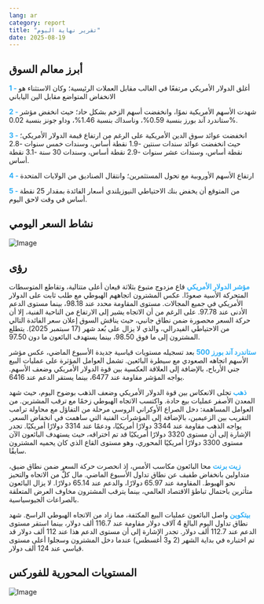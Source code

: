 ```yaml
---
lang: ar
category: report
title: "تقرير نهاية اليوم"
date: 2025-08-19
---
```



<h2>أبرز معالم السوق</h2>
<strong style="color: #2caef7;">1 - </strong> أغلق الدولار الأمريكي مرتفعًا في الغالب مقابل العملات الرئيسية؛ وكان الاستثناء هو الانخفاض المتواضع مقابل الين الياباني

<strong style="color: #2caef7;">2 - </strong> شهدت الأسهم الأمريكية نموًا، وانخفضت أسهم الزخم بشكل حاد؛ حيث انخفض مؤشر ستاندرد آند بورز بنسبة 0.59%، وناسداك بنسبة 1.46%، وداو جونز بنسبة 0.02%.

<strong style="color: #2caef7;">3 - </strong> انخفضت عوائد سوق الدين الأمريكية على الرغم من ارتفاع قيمة الدولار الأمريكي؛ حيث انخفضت عوائد سندات سنتين -1.9 نقطة أساس، وسندات خمس سنوات -2.8 نقطة أساس، وسندات عشر سنوات -2.9 نقطة أساس، وسندات 30 سنة -3.1 نقطة أساس.

<strong style="color: #2caef7;">4 - </strong> ارتفاع الأسهم الأوروبية مع تحول المستثمرين؛ وانتقال الصناديق من الولايات المتحدة

<strong style="color: #2caef7;">5 - </strong> من المتوقع أن يخفض بنك الاحتياطي النيوزيلندي أسعار الفائدة بمقدار 25 نقطة أساس في وقت لاحق اليوم.



<h2>نشاط السعر اليومي</h2>
<img src="https://markleighedu.github.io/img/Aug-2025/19-Aug-2025/price.jpg" alt="Image"/>

<h2>رؤى</h2>
<strong style="color: #2caef7;">مؤشر الدولار الأمريكي</strong> قاع مزدوج متبوع بثلاثة قيعان أعلى متتالية، وتقاطع المتوسطات المتحركة الأسية صعودًا. عكس المشترون اتجاههم الهبوطي مع طلب ثابت على الدولار الأمريكي في جميع المجالات. مستوى المقاومة محدد عند 98.18، بينما مستوى الدعم الأدنى عند 97.78. على الرغم من أن الاتجاه يشير إلى الارتفاع من الناحية الفنية، إلا أن حركة السعر محصورة ضمن نطاق جانبي، حيث يناقش السوق إعلان سعر الفائدة التالي من الاحتياطي الفيدرالي، والذي لا يزال على بُعد شهر (17 سبتمبر 2025). يتطلع المشترون إلى ما فوق 98.50، بينما يستهدف البائعون ما دون 97.50.

<strong style="color: #2caef7;">ستاندرد آند بورز 500</strong> بعد تسجيله مستويات قياسية جديدة الأسبوع الماضي، عكس مؤشر الأسهم اتجاهه الصعودي مع سيطرة البائعين. تشمل العوامل المؤثرة على عمليات البيع جني الأرباح، بالإضافة إلى العلاقة العكسية بين قوة الدولار الأمريكي وضعف الأسهم. يواجه المؤشر مقاومة عند 6477، بينما يستقر الدعم عند 6416.

<strong style="color: #2caef7;">ذهب</strong> تجلى الانعكاس بين قوة الدولار الأمريكي وضعف الذهب بوضوح اليوم، حيث شهد المعدن الأصفر عمليات بيع حادة. واكتسب الاتجاه الهبوطي زخمًا مع ترقب المشترين. من العوامل المساهمة: دخل الصراع الأوكراني الروسي مرحلة من التفاؤل مع محاولة ترامب التقريب بين الزعيمين، بالإضافة إلى المؤشرات الفنية التي ساهمت في انخفاض السعر. يواجه الذهب مقاومة عند 3344 دولارًا أمريكيًا، ودعمًا عند 3314 دولارًا أمريكيًا. تجدر الإشارة إلى أن مستوى 3320 دولارًا أمريكيًا قد تم اختراقه، حيث يستهدف البائعون الآن مستوى 3300 دولارًا أمريكيًا المحوري، وهو مستوى القاع الذي كان يحميه المشترون سابقًا.

<strong style="color: #2caef7;">زيت برنت</strong> محا البائعون مكاسب الأمس، إذ انحصرت حركة السعر ضمن نطاق ضيق، متداولين بانخفاض طفيف عن نطاق تداول الأسبوع الماضي. مال كلٌّ من الاتجاه والتحيز نحو الهبوط. المقاومة عند 65.97 دولارًا، والدعم عند 65.14 دولارًا. لا يزال البائعون متأثرين باحتمال تباطؤ الاقتصاد العالمي، بينما يترقب المشترون مخاوف العرض المتعلقة بالصراعات الجيوسياسية.

<strong style="color: #2caef7;">بيتكوين</strong> واصل البائعون عمليات البيع المكثفة، مما زاد من الاتجاه الهبوطي الراسخ. شهد نطاق تداول اليوم البالغ 4 آلاف دولار مقاومة عند 116.7 ألف دولار، بينما استقر مستوى الدعم عند 112.7 ألف دولار. تجدر الإشارة إلى أن مستوى الدعم هذا عند 112 ألف دولار قد تم اختباره في بداية الشهر (2 و3 أغسطس) عندما دخل المشترون وسجلوا أعلى مستوى قياسي عند 124 ألف دولار.



<h2>المستويات المحورية للفوركس</h2>
<img src="https://markleighedu.github.io/img/Aug-2025/19-Aug-2025/pivot.jpg" alt="Image"/>